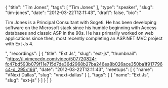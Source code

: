 {
  "title": "Tim Jones",
  "tags": [
    "Tim Jones"
  ],
  "type": "speaker",
  "slug": "tim-jones",
  "date": "2012-03-22T12:11:43",
  "draft": false,
  "bio": "<p>Tim Jones is a Principal Consultant with Sogeti. He has been developing software on the Microsoft stack since his humble beginning with Access databases and classic ASP in the 90s. He has primarily worked on web applications since then, most recently completing an ASP.NET MVC project with Ext Js 4.</p>",
  "recordings": [
    {
      "title": "Ext Js",
      "slug": "ext-js",
      "thumbnail": "https://i.vimeocdn.com/video/507720824-fc47bd593b079f11e715d7de36d2968b27ba246ea8b026ace350ba1f917796c4-d_295x166",
      "date": "2012-03-22T12:11:43",
      "meetups": [
        {
          "name": "VNext Dallas",
          "slug": "vnext-dallas"
        }
      ],
      "tags": [
        {
          "name": "Ext Js",
          "slug": "ext-js"
        }
      ]
    }
  ]
}
